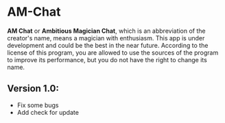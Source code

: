 # AM-Chat
**AM Chat** or **Ambitious Magician Chat**, which is an abbreviation of the creator's name, means a magician with enthusiasm. This app is under development and could be the best in the near future.
According to the license of this program, you are allowed to use the sources of the program to improve its performance, but you do not have the right to change its name.
## Version 1.0:
- Fix some bugs
- Add check for update
